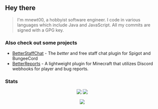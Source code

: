 ## Hey there

> I'm mnewt00, a hobbyist software engineer. I code in various languages which include Java and JavaScript. All my commits are signed with a GPG key.

### Also check out some projects

- [BetterStaffChat](https://link/tba) - The _better_ and free staff chat plugin for Spigot and BungeeCord
- [BetterReports](https://github.com/AusTechDev/BetterReports) - A lightweight plugin for Minecraft that utilizes Discord webhooks for player and bug reports.

### Stats

<p align="center">
  <img src="https://github-readme-stats.vercel.app/api?username=mnewt00&show_icons=true&hide_border=true&title_color=c792ea&icon_color=89dcfe&count_private=true&bg_color=0d1117&text_color=d9d9d9">
  <img src="https://github-readme-stats.vercel.app/api/top-langs/?username=mnewt00&layout=compact&hide_border=true&title_color=c792ea&count_private=true&bg_color=0d1117&text_color=d9d9d9">
</p>
<p align="center"><img src="https://github-readme-streak-stats.herokuapp.com/?user=mnewt00&theme=material-palenight&hide_border=true&background=0d1117"></p>

